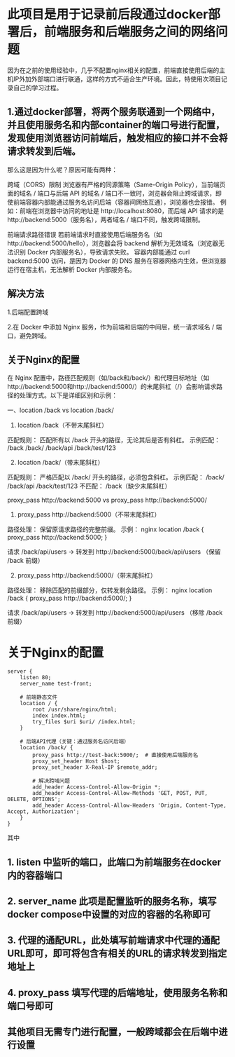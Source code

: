 # 此项目是用于记录前后段通过docker部署后，前端服务和后端服务之间的网络问题

因为在之前的使用经验中，几乎不配置nginx相关的配置，前端直接使用后端的主机IP外加外部端口进行联通，这样的方式不适合生产环境。因此，特使用次项目记录自己的学习过程。

## 1.通过docker部署，将两个服务联通到一个网络中，并且使用服务名和内部container的端口号进行配置，发现使用浏览器访问前端后，触发相应的接口并不会将请求转发到后端。

那么这是因为什么呢？原因可能有两种：

跨域（CORS）限制
浏览器有严格的同源策略（Same-Origin Policy），当前端页面的域名 / 端口与后端 API 的域名 / 端口不一致时，浏览器会阻止跨域请求，即使前端容器内部能通过服务名访问后端（容器间网络互通），浏览器也会报错。
例如：前端在浏览器中访问的地址是 http://localhost:8080，而后端 API 请求的是 http://backend:5000（服务名），两者域名 / 端口不同，触发跨域限制。

前端请求路径错误
若前端请求时直接使用后端服务名（如 http://backend:5000/hello），浏览器会将 backend 解析为无效域名（浏览器无法识别 Docker 内部服务名），导致请求失败。
容器内部能通过 curl backend:5000 访问，是因为 Docker 的 DNS 服务在容器网络内生效，但浏览器运行在宿主机，无法解析 Docker 内部服务名。

## 解决方法

1.后端配置跨域

2.在 Docker 中添加 Nginx 服务，作为前端和后端的中间层，统一请求域名 / 端口，避免跨域。

## 关于Nginx的配置

在 Nginx 配置中，路径匹配规则（如/back和/back/）和代理目标地址（如http://backend:5000和http://backend:5000/）的末尾斜杠（/）会影响请求路径的处理方式。以下是详细区别和示例：

一、location /back vs location /back/

1. location /back（不带末尾斜杠）
   
匹配规则：
匹配所有以 /back 开头的路径，无论其后是否有斜杠。
示例匹配：
/back
/back/
/back/api
/back/test/123

2. location /back/（带末尾斜杠）
   
匹配规则：
严格匹配以 /back/ 开头的路径，必须包含斜杠。
示例匹配：
/back/
/back/api
/back/test/123
不匹配：
/back（缺少末尾斜杠）

proxy_pass http://backend:5000 vs proxy_pass http://backend:5000/

1. proxy_pass http://backend:5000（不带末尾斜杠）

路径处理：
保留原请求路径的完整前缀。
示例：
nginx
location /back {
    proxy_pass http://backend:5000;
}

请求 /back/api/users → 转发到 http://backend:5000/back/api/users
（保留 /back 前缀）

2. proxy_pass http://backend:5000/（带末尾斜杠）

路径处理：
移除匹配的前缀部分，仅转发剩余路径。
示例：
nginx
location /back {
    proxy_pass http://backend:5000/;
}

请求 /back/api/users → 转发到 http://backend:5000/api/users
（移除 /back 前缀）

# 关于Nginx的配置

```
server {
    listen 80;
    server_name test-front;

    # 前端静态文件
    location / {
        root /usr/share/nginx/html;
        index index.html;
        try_files $uri $uri/ /index.html;
    }

    # 后端API代理（关键：通过服务名访问后端）
    location /back/ {
        proxy_pass http://test-back:5000/;  # 直接使用后端服务名
        proxy_set_header Host $host;
        proxy_set_header X-Real-IP $remote_addr;
        
        # 解决跨域问题
        add_header Access-Control-Allow-Origin *;
        add_header Access-Control-Allow-Methods 'GET, POST, PUT, DELETE, OPTIONS';
        add_header Access-Control-Allow-Headers 'Origin, Content-Type, Accept, Authorization';
    }
}
```
其中

## 1. listen 中监听的端口，此端口为前端服务在docker内的容器端口
## 2. server_name 此项是配置监听的服务名称，填写docker compose中设置的对应的容器的名称即可
## 3. 代理的通配URL，此处填写前端请求中代理的通配URL即可，即可将包含有相关的URL的请求转发到指定地址上
## 4. proxy_pass 填写代理的后端地址，使用服务名称和端口号即可

## 其他项目无需专门进行配置，一般跨域都会在后端中进行设置

